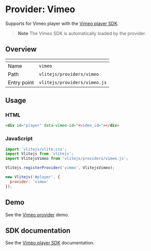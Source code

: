 # Provider: Vimeo

Supports for Vimeo player with the [Vimeo player SDK](https://developer.vimeo.com/player/sdk/basics).

> **Note** The Vimeo SDK is automatically loaded by the provider.

## Overview

| <!-- -->    | <!-- -->                     |
| ----------- | ---------------------------- |
| Name        | `vimeo`                      |
| Path        | `vlitejs/providers/vimeo`    |
| Entry point | `vlitejs/providers/vimeo.js` |

## Usage

### HTML

```html
<div id="player" data-vimeo-id="<video_id>"></div>
```

### JavaScript

```js
import 'vlitejs/vlite.css';
import Vlitejs from 'vlitejs';
import VlitejsVimeo from 'vlitejs/providers/vimeo.js';

Vlitejs.registerProvider('vimeo', VlitejsVimeo);

new Vlitejs('#player', {
  provider: 'vimeo'
});
```

## Demo

See the [Vimeo provider](https://glitch.com/edit/#!/vlitejs-vimeo-video?previewSize=50&attributionHidden=false&sidebarCollapsed=false&path=index.html&previewFirst=false) demo.

## SDK documentation

See the [Vimeo player SDK](https://developer.vimeo.com/player/sdk/basics) documentation.

